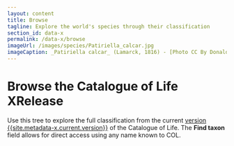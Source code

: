 ```yaml
---
layout: content
title: Browse
tagline: Explore the world's species through their classification
section_id: data-x
permalink: /data-x/browse
imageUrl: /images/species/Patiriella_calcar.jpg
imageCaption: _Patiriella calcar_ (Lamarck, 1816) - [Photo CC By Donald Hobern](https://www.flickr.com/photos/dhobern/42551733071)
---
```


# Browse the Catalogue of Life XRelease
Use this tree to explore the full classification from the current <a href="/data-x/metadata">version {{site.metadata-x.current.version}}</a> of the Catalogue of Life. 
The **Find taxon** field allows for direct access using any name known to COL.


<div class="row" style="background: white; margin-top: 00px; margin-bottom: 00px">
  <div id="tree" class="catalogue-of-life"></div>
</div>
  <script >
    'use strict';

const e = React.createElement;

class PublicTree extends React.Component {

    render() {
       
      return e(
        ColBrowser.Tree,
        { catalogueKey: '{{ site.react-x.datasetKey }}' , pathToTaxon: '{{ site.react-x.pathToTaxon }}', pathToDataset: '{{ site.react-x.pathToDataset }}' , auth: '{{ site.react-x.auth }}', showTreeOptions: true, type: 'project'}
      );
    }
  }

const domContainer = document.querySelector('#tree');
ReactDOM.render(e(PublicTree), domContainer);
  </script>